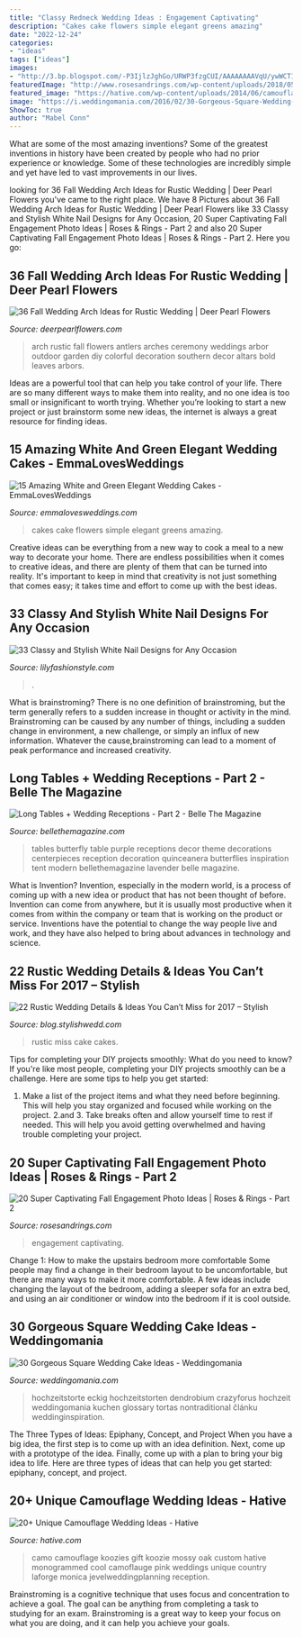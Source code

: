 ```yaml
---
title: "Classy Redneck Wedding Ideas : Engagement Captivating"
description: "Cakes cake flowers simple elegant greens amazing"
date: "2022-12-24"
categories:
- "ideas"
tags: ["ideas"]
images:
- "http://3.bp.blogspot.com/-P3IjlzJghGo/URWP3fzgCUI/AAAAAAAAVqU/ywWCT1GOfBA/s1600/wedding-decoration-tablescape-long-tables-20.jpg"
featuredImage: "http://www.rosesandrings.com/wp-content/uploads/2018/05/Fall-engagement-photo-poses-and-photos-8.jpg"
featured_image: "https://hative.com/wp-content/uploads/2014/06/camouflage-wedding-ideas/17-camouflage-wedding-gift.jpg"
image: "https://i.weddingomania.com/2016/02/30-Gorgeous-Square-Wedding-Cake-Ideas-11.jpg"
ShowToc: true
author: "Mabel Conn"
---
```



What are some of the most amazing inventions?
Some of the greatest inventions in history have been created by people who had no prior experience or knowledge. Some of these technologies are incredibly simple and yet have led to vast improvements in our lives.

	

		
looking for 36 Fall Wedding Arch Ideas for Rustic Wedding | Deer Pearl Flowers you've came to the right place. We have 8 Pictures about 36 Fall Wedding Arch Ideas for Rustic Wedding | Deer Pearl Flowers like 33 Classy and Stylish White Nail Designs for Any Occasion, 20 Super Captivating Fall Engagement Photo Ideas | Roses &amp; Rings - Part 2 and also 20 Super Captivating Fall Engagement Photo Ideas | Roses &amp; Rings - Part 2. Here you go:
		
    
## 36 Fall Wedding Arch Ideas For Rustic Wedding | Deer Pearl Flowers

<img loading=lazy src="http://www.deerpearlflowers.com/wp-content/uploads/2015/04/rustic-wedding-ceremony-arch-with-antlers-for-fall-wedding.jpg" onerror="this.onerror=null;this.src='https://tse4.mm.bing.net/th?id=OIP.nnVG8xhRR3EGqtzwZvwcGAHaLH&amp;pid=15.1';" alt="36 Fall Wedding Arch Ideas for Rustic Wedding | Deer Pearl Flowers">

_Source: deerpearlflowers.com_

>arch rustic fall flowers antlers arches ceremony weddings arbor outdoor garden diy colorful decoration southern decor altars bold leaves arbors. 

	

Ideas are a powerful tool that can help you take control of your life. There are so many different ways to make them into reality, and no one idea is too small or insignificant to worth trying. Whether you’re looking to start a new project or just brainstorm some new ideas, the internet is always a great resource for finding ideas.

    
## 15 Amazing White And Green Elegant Wedding Cakes - EmmaLovesWeddings

<img loading=lazy src="http://emmalovesweddings.com/wp-content/uploads/2018/04/simple-greens-and-white-flowers-wedding-cake.jpg" onerror="this.onerror=null;this.src='https://tse3.mm.bing.net/th?id=OIP.8SQwDvCnFIKlA6t2mlj7ZgHaKK&amp;pid=15.1';" alt="15 Amazing White and Green Elegant Wedding Cakes - EmmaLovesWeddings">

_Source: emmalovesweddings.com_

>cakes cake flowers simple elegant greens amazing. 

	

Creative ideas can be everything from a new way to cook a meal to a new way to decorate your home. There are endless possibilities when it comes to creative ideas, and there are plenty of them that can be turned into reality. It's important to keep in mind that creativity is not just something that comes easy; it takes time and effort to come up with the best ideas.

    
## 33 Classy And Stylish White Nail Designs For Any Occasion

<img loading=lazy src="https://lilyfashionstyle.com/wp-content/uploads/2021/05/20-5-683x1024.jpg" onerror="this.onerror=null;this.src='https://tse4.mm.bing.net/th?id=OIP.oOJf9nAj4FOnQll7QeBzYQHaLG&amp;pid=15.1';" alt="33 Classy and Stylish White Nail Designs for Any Occasion">

_Source: lilyfashionstyle.com_

>. 

	

What is brainstroming?
There is no one definition of brainstroming, but the term generally refers to a sudden increase in thought or activity in the mind. Brainstroming can be caused by any number of things, including a sudden change in environment, a new challenge, or simply an influx of new information. Whatever the cause,brainstroming can lead to a moment of peak performance and increased creativity.

    
## Long Tables + Wedding Receptions - Part 2 - Belle The Magazine

<img loading=lazy src="http://3.bp.blogspot.com/-P3IjlzJghGo/URWP3fzgCUI/AAAAAAAAVqU/ywWCT1GOfBA/s1600/wedding-decoration-tablescape-long-tables-20.jpg" onerror="this.onerror=null;this.src='https://tse4.mm.bing.net/th?id=OIP.0ORsg2VJfPwx1tSWJn4C-gHaLH&amp;pid=15.1';" alt="Long Tables + Wedding Receptions - Part 2 - Belle The Magazine">

_Source: bellethemagazine.com_

>tables butterfly table purple receptions decor theme decorations centerpieces reception decoration quinceanera butterflies inspiration tent modern bellethemagazine lavender belle magazine. 

	

What is Invention?
Invention, especially in the modern world, is a process of coming up with a new idea or product that has not been thought of before. Invention can come from anywhere, but it is usually most productive when it comes from within the company or team that is working on the product or service. Inventions have the potential to change the way people live and work, and they have also helped to bring about advances in technology and science.

    
## 22 Rustic Wedding Details &amp; Ideas You Can’t Miss For 2017 – Stylish

<img loading=lazy src="http://blog.stylishwedd.com/wp-content/uploads/2016/12/custom-rustic-wedding-cake-ideas-for-2017.jpg" onerror="this.onerror=null;this.src='https://tse2.mm.bing.net/th?id=OIP.1TBV7CPsEW7_rIAUpB6hywHaLH&amp;pid=15.1';" alt="22 Rustic Wedding Details &amp; Ideas You Can’t Miss for 2017 – Stylish">

_Source: blog.stylishwedd.com_

>rustic miss cake cakes. 

	

Tips for completing your DIY projects smoothly: What do you need to know?
If you're like most people, completing your DIY projects smoothly can be a challenge. Here are some tips to help you get started: 
1. Make a list of the project items and what they need before beginning. This will help you stay organized and focused while working on the project. 
2.аnd 3. Take breaks often and allow yourself time to rest if needed. This will help you avoid getting overwhelmed and having trouble completing your project.

    
## 20 Super Captivating Fall Engagement Photo Ideas | Roses &amp; Rings - Part 2

<img loading=lazy src="http://www.rosesandrings.com/wp-content/uploads/2018/05/Fall-engagement-photo-poses-and-photos-8.jpg" onerror="this.onerror=null;this.src='https://tse4.mm.bing.net/th?id=OIP.sNXbZb2efWbKqGu6QhtIqAHaLH&amp;pid=15.1';" alt="20 Super Captivating Fall Engagement Photo Ideas | Roses &amp; Rings - Part 2">

_Source: rosesandrings.com_

>engagement captivating. 

	

Change 1: How to make the upstairs bedroom more comfortable
Some people may find a change in their bedroom layout to be uncomfortable, but there are many ways to make it more comfortable. A few ideas include changing the layout of the bedroom, adding a sleeper sofa for an extra bed, and using an air conditioner or window into the bedroom if it is cool outside.

    
## 30 Gorgeous Square Wedding Cake Ideas - Weddingomania

<img loading=lazy src="https://i.weddingomania.com/2016/02/30-Gorgeous-Square-Wedding-Cake-Ideas-11.jpg" onerror="this.onerror=null;this.src='https://tse4.mm.bing.net/th?id=OIP.Zqm06w1dJaGaGC1noLmRoAAAAA&amp;pid=15.1';" alt="30 Gorgeous Square Wedding Cake Ideas - Weddingomania">

_Source: weddingomania.com_

>hochzeitstorte eckig hochzeitstorten dendrobium crazyforus hochzeit weddingomania kuchen glossary tortas nontraditional článku weddinginspiration. 

	

The Three Types of Ideas: Epiphany, Concept, and Project
When you have a big idea, the first step is to come up with an idea definition. Next, come up with a prototype of the idea. Finally, come up with a plan to bring your big idea to life. Here are three types of ideas that can help you get started: epiphany, concept, and project.

    
## 20+ Unique Camouflage Wedding Ideas - Hative

<img loading=lazy src="https://hative.com/wp-content/uploads/2014/06/camouflage-wedding-ideas/17-camouflage-wedding-gift.jpg" onerror="this.onerror=null;this.src='https://tse4.mm.bing.net/th?id=OIP.e4BUrdI6otHsq1xmn4LsSwHaJ4&amp;pid=15.1';" alt="20+ Unique Camouflage Wedding Ideas - Hative">

_Source: hative.com_

>camo camouflage koozies gift koozie mossy oak custom hative monogrammed cool camoflauge pink weddings unique country laforge monica jevelweddingplanning reception. 

	

Brainstroming is a cognitive technique that uses focus and concentration to achieve a goal. The goal can be anything from completing a task to studying for an exam. Brainstroming is a great way to keep your focus on what you are doing, and it can help you achieve your goals.

